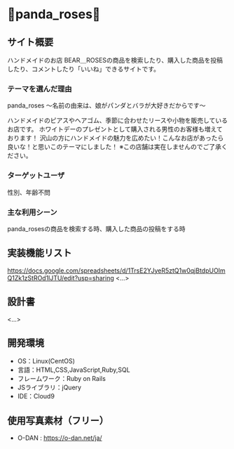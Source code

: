 # 🐻panda_roses🌹

## サイト概要
ハンドメイドのお店 BEAR＿ROSESの商品を検索したり、購入した商品を投稿したり、コメントしたり「いいね」できるサイトです。


### テーマを選んだ理由
panda_roses 〜名前の由来は、娘がパンダとバラが大好きだからです〜

ハンドメイドのピアスやヘアゴム、季節に合わせたリースや小物を販売しているお店です。
ホワイトデーのプレゼントとして購入される男性のお客様も増えております！
沢山の方にハンドメイドの魅力を広めたい！こんなお店があったら良いな！と思いこのテーマにしました！
※この店舗は実在しませんのでご了承ください。

### ターゲットユーザ
性別、年齢不問


### 主な利用シーン
panda_rosesの商品を検索する時、購入した商品の投稿をする時

## 実装機能リスト
https://docs.google.com/spreadsheets/d/1TrsE2YJyeR5ztQ1w0qjBtdpUOImQ1Zk1zStROd1lJTU/edit?usp=sharing
<...>

## 設計書
<...>

## 開発環境
- OS：Linux(CentOS)
- 言語：HTML,CSS,JavaScript,Ruby,SQL
- フレームワーク：Ruby on Rails
- JSライブラリ：jQuery
- IDE：Cloud9

## 使用写真素材（フリー）
- O-DAN : https://o-dan.net/ja/




